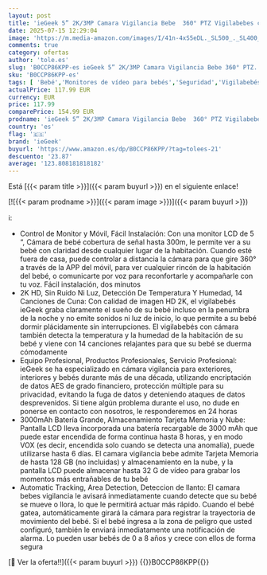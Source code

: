 ```yaml
---
layout: post
title: 'ieGeek 5” 2K/3MP Camara Vigilancia Bebe  360° PTZ Vigilabebes con Camara y Vista Previa de Pantalla Dual  Detección de Movimiento  Audio de 2 Vías  Visión Nocturna  Control de Monitor y Movil'
date: 2025-07-15 12:29:04
image: 'https://m.media-amazon.com/images/I/41n-4xS5eDL._SL500_._SL400_.jpg'
comments: true
category: ofertas
author: 'tole.es'
slug: 'B0CCP86KPP-es ieGeek 5” 2K/3MP Camara Vigilancia Bebe 360° PTZ...'
sku: 'B0CCP86KPP-es'
tags: [ 'Bebé','Monitores de vídeo para bebés','Seguridad','Vigilabebés','bebe','iegeek','🇪🇸', ]
actualPrice: 117.99 EUR
currency: EUR
price: 117.99
comparePrice: 154.99 EUR
prodname: 'ieGeek 5” 2K/3MP Camara Vigilancia Bebe  360° PTZ Vigilabebes con Camara y Vista Previa de Pantalla Dual  Detección de Movimiento  Audio de 2 Vías  Visión Nocturna  Control de Monitor y Movil'
country: 'es'
flag: '🇪🇸'
brand: 'ieGeek'
buyurl: 'https://www.amazon.es/dp/B0CCP86KPP/?tag=tolees-21'
descuento: '23.87'
average: '123.808181818182'
---
```


Está [{{< param title >}}]({{< param buyurl >}}) en el siguiente enlace!

[![{{< param prodname >}}]({{< param image >}})]({{< param buyurl >}})

ℹ️:

- Control de Monitor y Móvil, Fácil Instalación: Con una monitor LCD de 5 “, Cámara de bebé cobertura de señal hasta 300m, le permite ver a su bebé con claridad desde cualquier lugar de la habitación. Cuando esté fuera de casa, puede controlar a distancia la cámara para que gire 360° a través de la APP del móvil, para ver cualquier rincón de la habitación del bebé, o comunicarte por voz para reconfortarle y acompañarle con tu voz. Fácil instalación, dos minutos
- 2K HD, Sin Ruido Ni Luz, Detección De Temperatura Y Humedad, 14 Canciones de Cuna: Con calidad de imagen HD 2K, el vigilabebés ieGeek graba claramente el sueño de su bebé incluso en la penumbra de la noche y no emite sonidos ni luz de inicio, lo que permite a su bebé dormir plácidamente sin interrupciones. El vigilabebés con cámara también detecta la temperatura y la humedad de la habitación de su bebé y viene con 14 canciones relajantes para que su bebé se duerma cómodamente
- Equipo Profesional, Productos Profesionales, Servicio Profesional: ieGeek se ha especializado en cámara vigilancia para exteriores, interiores y bebés durante más de una década, utilizando encriptación de datos AES de grado financiero, protección múltiple para su privacidad, evitando la fuga de datos y deteniendo ataques de datos desprevenidos. Si tiene algún problema durante el uso, no dude en ponerse en contacto con nosotros, le responderemos en 24 horas
- 3000mAh Batería Grande, Almacenamiento Tarjeta Memoria y Nube: Pantalla LCD lleva incorporada una batería recargable de 3000 mAh que puede estar encendida de forma continua hasta 8 horas, y en modo VOX (es decir, encendida solo cuando se detecta una anomalía), puede utilizarse hasta 6 días. El camara vigilancia bebe admite Tarjeta Memoria de hasta 128 GB (no incluidas) y almacenamiento en la nube, y la pantalla LCD puede almacenar hasta 32 G de vídeo para grabar los momentos más entrañables de tu bebé
- Automatic Tracking, Area Detection, Deteccion de llanto: El camara bebes vigilancia le avisará inmediatamente cuando detecte que su bebé se mueve o llora, lo que le permitirá actuar más rápido. Cuando el bebé gatea, automáticamente girará la cámara para registrar la trayectoria de movimiento del bebé. Si el bebé ingresa a la zona de peligro que usted configuró, también le enviará inmediatamente una notificación de alarma. Lo pueden usar bebés de 0 a 8 años y crece con ellos de forma segura

[🛒 Ver la oferta!!]({{< param buyurl >}})
{{<world>}}B0CCP86KPP{{</world>}}
